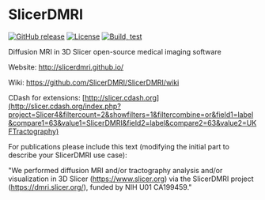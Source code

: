 # SlicerDMRI

[![GitHub release](https://img.shields.io/github/release/SlicerDMRI/SlicerDMRI.svg)](https://github.com/SlicerDMRI/SlicerDMRI/releases/latest)
[![License](https://img.shields.io/badge/License-BSD-green.svg)](https://github.com/SlicerDMRI/SlicerDMRI/blob/master/License.txt)
[![Build, test](https://github.com/SlicerDMRI/SlicerDMRI/actions/workflows/build-test.yml/badge.svg?branch=master)](https://github.com/SlicerDMRI/SlicerDMRI/actions/workflows/build-test.yml?query=branch%3Amaster)

Diffusion MRI in 3D Slicer open-source medical imaging software

Website: http://slicerdmri.github.io/

Wiki: https://github.com/SlicerDMRI/SlicerDMRI/wiki

CDash for extensions: [http://slicer.cdash.org](http://slicer.cdash.org/index.php?project=Slicer4&filtercount=2&showfilters=1&filtercombine=or&field1=label&compare1=63&value1=SlicerDMRI&field2=label&compare2=63&value2=UKFTractography)

For publications please include this text (modifying the initial part to describe your SlicerDMRI use case):

"We performed diffusion MRI and/or tractography analysis and/or visualization in 3D Slicer (https://www.slicer.org) via the SlicerDMRI project (https://dmri.slicer.org/), funded by NIH U01 CA199459."
